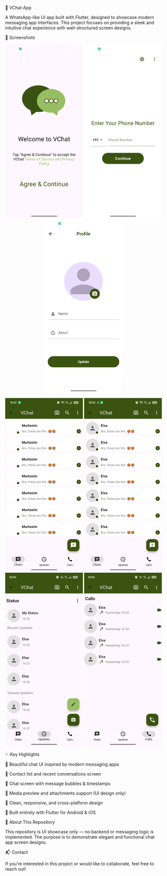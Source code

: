 💬 VChat App

A WhatsApp-like UI app built with Flutter, designed to showcase modern messaging app interfaces.
This project focuses on providing a sleek and intuitive chat experience with well-structured screen designs.

📱 Screenshots
<p align="center"> <img src="screenshot/project3_2.jpg" alt="Screen 1" width="250"/> <img src="screenshot/project3_3.jpg" alt="Screen 2" width="250"/> <img src="screenshot/project3_4.jpg" alt="Screen 3" width="250"/>  </p> <p align="center"> <img src="screenshot/project3_5.jpg" alt="Screen 4" width="250"/> <img src="screenshot/project3_6.jpg" alt="Screen 5" width="250"/> <img src="screenshot/project3_7.jpg" alt="Screen 6" width="250"/> <img src="screenshot/project3_8.jpg" alt="Screen 7" width="250"/> </p>
✨ Key Highlights

💬 Beautiful chat UI inspired by modern messaging apps

👥 Contact list and recent conversations screen

📩 Chat screen with message bubbles & timestamps

📸 Media preview and attachments support (UI design only)

🎨 Clean, responsive, and cross-platform design

📱 Built entirely with Flutter for Android & iOS

🚀 About This Repository

This repository is UI showcase only — no backend or messaging logic is implemented.
The purpose is to demonstrate elegant and functional chat app screen designs.

📬 Contact

If you’re interested in this project or would like to collaborate, feel free to reach out!
